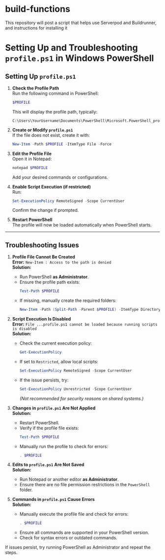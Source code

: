 # build-functions
This repository will post a script that helps use Serverpod and Buildrunner, and instructions for installing it
# Setting Up and Troubleshooting `profile.ps1` in Windows PowerShell

## Setting Up `profile.ps1`

1. **Check the Profile Path**  
   Run the following command in PowerShell:  
   ```powershell
   $PROFILE
   ```  
   This will display the profile path, typically:  
   ```
   C:\Users\YourUsername\Documents\PowerShell\Microsoft.PowerShell_profile.ps1
   ```

2. **Create or Modify `profile.ps1`**  
   If the file does not exist, create it with:  
   ```powershell
   New-Item -Path $PROFILE -ItemType File -Force
   ```

3. **Edit the Profile File**  
   Open it in Notepad:  
   ```powershell
   notepad $PROFILE
   ```  
   Add your desired commands or configurations.

4. **Enable Script Execution (if restricted)**  
   Run:  
   ```powershell
   Set-ExecutionPolicy RemoteSigned -Scope CurrentUser
   ```  
   Confirm the change if prompted.

5. **Restart PowerShell**  
   The profile will now be loaded automatically when PowerShell starts.  

---

## Troubleshooting Issues

1. **Profile File Cannot Be Created**  
   **Error:** `New-Item : Access to the path is denied`  
   **Solution:**  
   - Run PowerShell **as Administrator**.  
   - Ensure the profile path exists:  
     ```powershell
     Test-Path $PROFILE
     ```  
   - If missing, manually create the required folders:  
     ```powershell
     New-Item -Path (Split-Path -Parent $PROFILE) -ItemType Directory -Force
     ```

2. **Script Execution Is Disabled**  
   **Error:** `File ...profile.ps1 cannot be loaded because running scripts is disabled`  
   **Solution:**  
   - Check the current execution policy:  
     ```powershell
     Get-ExecutionPolicy
     ```  
   - If set to `Restricted`, allow local scripts:  
     ```powershell
     Set-ExecutionPolicy RemoteSigned -Scope CurrentUser
     ```  
   - If the issue persists, try:  
     ```powershell
     Set-ExecutionPolicy Unrestricted -Scope CurrentUser
     ```  
     *(Not recommended for security reasons on shared systems.)*

3. **Changes in `profile.ps1` Are Not Applied**  
   **Solution:**  
   - Restart PowerShell.  
   - Verify if the profile file exists:  
     ```powershell
     Test-Path $PROFILE
     ```  
   - Manually run the profile to check for errors:  
     ```powershell
     . $PROFILE
     ```

4. **Edits to `profile.ps1` Are Not Saved**  
   **Solution:**  
   - Run Notepad or another editor **as Administrator**.  
   - Ensure there are no file permission restrictions in the `PowerShell` folder.

5. **Commands in `profile.ps1` Cause Errors**  
   **Solution:**  
   - Manually execute the profile file and check for errors:  
     ```powershell
     . $PROFILE
     ```  
   - Ensure all commands are supported in your PowerShell version.  
   - Check for syntax errors or outdated commands.

If issues persist, try running PowerShell as Administrator and repeat the steps.
